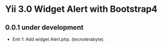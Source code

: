 Yii 3.0 Widget Alert with Bootstrap4
====================================

0.0.1 under development
-----------------------

- Enh 1: Add widget Alert.php. (tecnoterabyte).